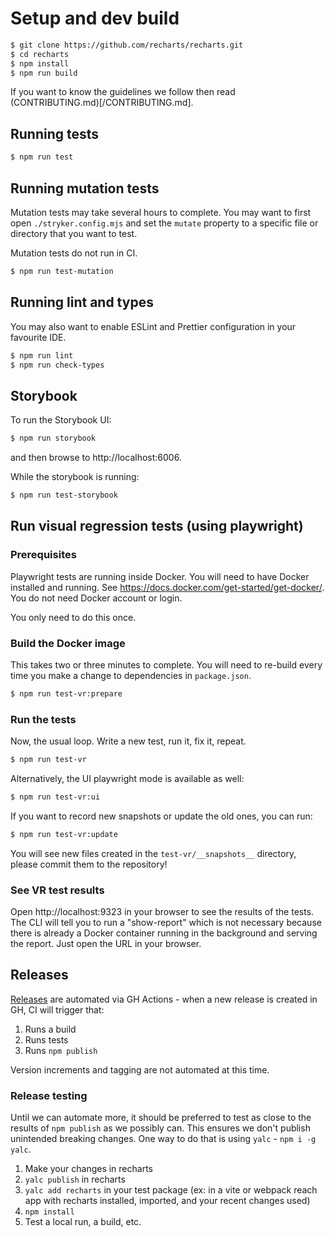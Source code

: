 # Setup and dev build

```sh
$ git clone https://github.com/recharts/recharts.git
$ cd recharts
$ npm install
$ npm run build
```

If you want to know the guidelines we follow then read (CONTRIBUTING.md)[/CONTRIBUTING.md].

## Running tests

```sh
$ npm run test
```

## Running mutation tests

Mutation tests may take several hours to complete.
You may want to first open `./stryker.config.mjs` and set the `mutate` property to a specific file or directory
that you want to test.

Mutation tests do not run in CI.

```sh
$ npm run test-mutation
```

## Running lint and types

You may also want to enable ESLint and Prettier configuration in your favourite IDE.

```sh
$ npm run lint
$ npm run check-types
```

## Storybook

To run the Storybook UI:

```sh
$ npm run storybook
```

and then browse to http://localhost:6006.

While the storybook is running:

```sh
$ npm run test-storybook
```

## Run visual regression tests (using playwright)

### Prerequisites

Playwright tests are running inside Docker. You will need to have Docker installed and running.
See https://docs.docker.com/get-started/get-docker/. You do not need Docker account or login.

You only need to do this once.

### Build the Docker image

This takes two or three minutes to complete.
You will need to re-build every time you make a change to dependencies in `package.json`.

```sh
$ npm run test-vr:prepare
```

### Run the tests

Now, the usual loop. Write a new test, run it, fix it, repeat.

```sh
$ npm run test-vr
```

Alternatively, the UI playwright mode is available as well:

```sh
$ npm run test-vr:ui
```

If you want to record new snapshots or update the old ones, you can run:

```sh
$ npm run test-vr:update
```

You will see new files created in the `test-vr/__snapshots__` directory, please commit them to the repository!

### See VR test results

Open http://localhost:9323 in your browser to see the results of the tests.
The CLI will tell you to run a "show-report" which is not necessary because there is already a Docker container running
in the background and serving the report. Just open the URL in your browser.

## Releases

[Releases](https://github.com/recharts/recharts/releases) are automated via GH Actions - when a new release is created
in GH, CI will trigger that:

1. Runs a build
2. Runs tests
3. Runs `npm publish`

Version increments and tagging are not automated at this time.

### Release testing

Until we can automate more, it should be preferred to test as close to the results of `npm publish` as we possibly can.
This ensures we don't publish unintended breaking changes. One way to do that is using `yalc` - `npm i -g yalc`.

1. Make your changes in recharts
2. `yalc publish` in recharts
3. `yalc add recharts` in your test package (ex: in a vite or webpack reach app with recharts installed, imported, and
   your recent changes used)
4. `npm install`
5. Test a local run, a build, etc.

